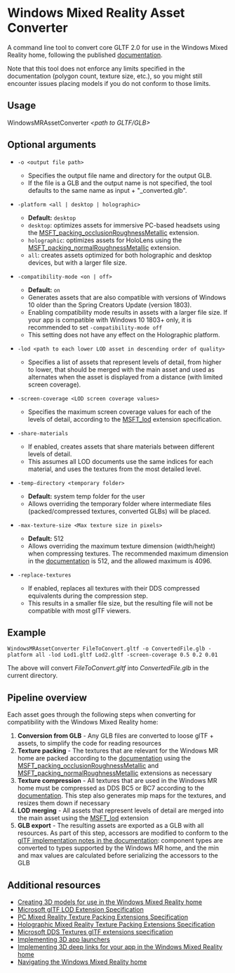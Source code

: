 # Windows Mixed Reality Asset Converter

A command line tool to convert core GLTF 2.0 for use in the Windows Mixed Reality home, following the published [documentation](https://developer.microsoft.com/en-us/windows/mixed-reality/creating_3d_models_for_use_in_the_windows_mixed_reality_home).

Note that this tool does not enforce any limits specified in the documentation (polygon count, texture size, etc.), so you might still encounter issues placing models if you do not conform to those limits.

## Usage
WindowsMRAssetConverter _&lt;path to GLTF/GLB&gt;_

## Optional arguments
- `-o <output file path>`
  - Specifies the output file name and directory for the output GLB.
  - If the file is a GLB and the output name is not specified, the tool defaults to the same name as input + "_converted.glb".

- `-platform <all | desktop | holographic>`
  - **Default:** `desktop` 
  - `desktop`: optimizes assets for immersive PC-based headsets using the [MSFT_packing_occlusionRoughnessMetallic](https://github.com/KhronosGroup/glTF/tree/master/extensions/2.0/Vendor/MSFT_packing_occlusionRoughnessMetallic) extension.
  - `holographic`: optimizes assets for HoloLens using the [MSFT_packing_normalRoughnessMetallic](https://github.com/KhronosGroup/glTF/tree/master/extensions/2.0/Vendor/MSFT_packing_normalRoughnessMetallic) extension.
  - `all`: creates assets optimized for both holographic and desktop devices, but with a larger file size.

- `-compatibility-mode <on | off>`
  - **Default:** `on`
  - Generates assets that are also compatible with versions of Windows 10 older than the Spring Creators Update (version 1803).
  - Enabling compatibility mode results in assets with a larger file size. If your app is compatible with Windows 10 1803+ only, it is recommended to set `-compatibility-mode off`
  - This setting does not have any effect on the Holographic platform.

- `-lod <path to each lower LOD asset in descending order of quality>`
  - Specifies a list of assets that represent levels of detail, from higher to lower, that should be merged with the main asset and used as alternates when the asset is displayed from a distance (with limited screen coverage).

- `-screen-coverage <LOD screen coverage values>`
  - Specifies the maximum screen coverage values for each of the levels of detail, according to the [MSFT_lod](https://github.com/KhronosGroup/glTF/tree/master/extensions/2.0/Vendor/MSFT_lod) extension specification.

- `-share-materials`
  - If enabled, creates assets that share materials between different levels of detail. 
  - This assumes all LOD documents use the same indices for each material, and uses the textures from the most detailed level.

- `-temp-directory <temporary folder>`
  - **Default:** system temp folder for the user
  - Allows overriding the temporary folder where intermediate files (packed/compressed textures, converted GLBs) will be placed.

- `-max-texture-size <Max texture size in pixels>`
  - **Default:** 512
  - Allows overriding the maximum texture dimension (width/height) when compressing textures. The recommended maximum dimension in the [documentation](https://developer.microsoft.com/en-us/windows/mixed-reality/creating_3d_models_for_use_in_the_windows_mixed_reality_home#texture_resolutions_and_workflow) is 512, and the allowed maximum is 4096.

- `-replace-textures`
  - If enabled, replaces all textures with their DDS compressed equivalents during the compression step. 
  - This results in a smaller file size, but the resulting file will not be compatible with most glTF viewers.


## Example
`WindowsMRAssetConverter FileToConvert.gltf -o ConvertedFile.glb -platform all -lod Lod1.gltf Lod2.gltf -screen-coverage 0.5 0.2 0.01`

The above will convert _FileToConvert.gltf_ into _ConvertedFile.glb_ in the current directory.

## Pipeline overview

Each asset goes through the following steps when converting for compatibility with the Windows Mixed Reality home:

1. **Conversion from GLB** - Any GLB files are converted to loose glTF + assets, to simplify the code for reading resources
1. **Texture packing** - The textures that are relevant for the Windows MR home are packed according to the [documentation](https://developer.microsoft.com/en-us/windows/mixed-reality/creating_3d_models_for_use_in_the_windows_mixed_reality_home#materials) using the [MSFT\_packing\_occlusionRoughnessMetallic](https://github.com/KhronosGroup/glTF/tree/master/extensions/2.0/Vendor/MSFT_packing_occlusionRoughnessMetallic) and [MSFT\_packing\_normalRoughnessMetallic](https://github.com/KhronosGroup/glTF/tree/master/extensions/2.0/Vendor/MSFT_packing_normalRoughnessMetallic) extensions as necessary
1. **Texture compression** - All textures that are used in the Windows MR home must be compressed as DDS BC5 or BC7 according to the [documentation](https://developer.microsoft.com/en-us/windows/mixed-reality/creating_3d_models_for_use_in_the_windows_mixed_reality_home#materials). This step also generates mip maps for the textures, and resizes them down if necessary
1. **LOD merging** - All assets that represent levels of detail are merged into the main asset using the [MSFT_lod](https://github.com/KhronosGroup/glTF/tree/master/extensions/2.0/Vendor/MSFT_lod) extension
1. **GLB export** - The resulting assets are exported as a GLB with all resources. As part of this step, accessors are modified to conform to the [glTF implementation notes in the documentation](https://developer.microsoft.com/en-us/windows/mixed-reality/creating_3d_models_for_use_in_the_windows_mixed_reality_home#gltf_implementation_notes): component types are converted to types supported by the Windows MR home, and the min and max values are calculated before serializing the accessors to the GLB

## Additional resources

- [Creating 3D models for use in the Windows Mixed Reality home](https://developer.microsoft.com/en-us/windows/mixed-reality/creating_3d_models_for_use_in_the_windows_mixed_reality_home)
- [Microsoft glTF LOD Extension Specification](https://github.com/KhronosGroup/glTF/tree/master/extensions/2.0/Vendor/MSFT_lod)
- [PC Mixed Reality Texture Packing Extensions Specification](https://github.com/KhronosGroup/glTF/tree/master/extensions/2.0/Vendor/MSFT_packing_occlusionRoughnessMetallic)
- [Holographic Mixed Reality Texture Packing Extensions Specification](https://github.com/KhronosGroup/glTF/tree/master/extensions/2.0/Vendor/MSFT_packing_normalRoughnessMetallic)
- [Microsoft DDS Textures glTF extensions specification](https://github.com/KhronosGroup/glTF/tree/master/extensions/2.0/Vendor/MSFT_texture_dds)
- [Implementing 3D app launchers](https://developer.microsoft.com/en-us/windows/mixed-reality/implementing_3d_app_launchers)
- [Implementing 3D deep links for your app in the Windows Mixed Reality home](https://developer.microsoft.com/en-us/windows/mixed-reality/implementing_3d_deep_links_for_your_app_in_the_windows_mixed_reality_home)
- [Navigating the Windows Mixed Reality home](https://developer.microsoft.com/en-us/windows/mixed-reality/navigating_the_windows_mixed_reality_home)
